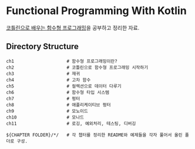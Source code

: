 # Functional Programming With Kotlin
[코틀린으로 배우는 함수형 프로그래밍](https://book.naver.com/bookdb/book_detail.nhn?bid=15915360)을 공부하고 정리한 자료.

## Directory Structure
```
ch1                    # 함수형 프로그래밍이란?
ch2                    # 코틀린으로 함수형 프로그래밍 시작하기
ch3                    # 재귀
ch4                    # 고차 함수
ch5                    # 컬렉션으로 데이터 다루기
ch6                    # 함수형 타입 시스템
ch7                    # 펑터
ch8                    # 애플리케이티브 펑터
ch9                    # 모노이드
ch10                   # 모나드
ch11                   # 로깅, 예외처리, 테스팅, 디버깅

${CHAPTER FOLDER}/*/   # 각 챕터를 정리한 README와 예제들을 각자 풀어서 올린 폴더로 구성.
```
